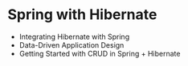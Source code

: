 # Spring with Hibernate
- Integrating Hibernate with Spring 
- Data-Driven Application Design 
- Getting Started with CRUD in Spring + Hibernate 
